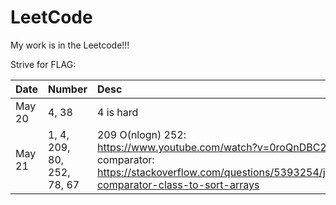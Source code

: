 # LeetCode
My work is in the Leetcode!!! 

Strive for FLAG:

| Date        |   Number 	 | Desc             |
| :---------- | :------- 	 | :----            |
| May 20      |  4, 38	 	 | 4 is hard 		|
| May 21      |  1, 4, 209, 80, 252, 78, 67   	 | 	209 O(nlogn)  252: https://www.youtube.com/watch?v=0roQnDBC27o comparator: https://stackoverflow.com/questions/5393254/java-comparator-class-to-sort-arrays				|


